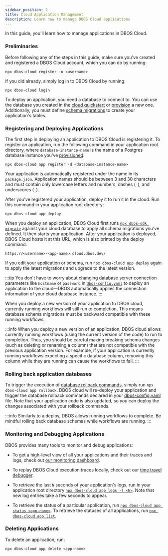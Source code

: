 ```yaml
---
sidebar_position: 2
title: Cloud Application Management
description: Learn how to manage DBOS Cloud applications
---
```


In this guide, you'll learn how to manage applications in DBOS Cloud.

### Preliminaries

Before following any of the steps in this guide, make sure you've created and registered a DBOS Cloud account, which you can do by running:

```
npx dbos-cloud register -u <username>
```

If you did already, simply log in to DBOS Cloud by running:

```
npx dbos-cloud login
```

To deploy an application, you need a database to connect to.
You can use the database you created in the [cloud quickstart](../getting-started/quickstart-cloud.md) or [provision](./database-management.md#provisioning-database-instances) a new one.
Additionally, you must define [schema migrations](./database-management.md#database-schema-management) to create your application's tables.

### Registering and Deploying Applications

The first step in deploying an application to DBOS Cloud is registering it.
To register an application, run the following command in your application root directory, where `database-instance-name` is the name of a Postgres database instance you've [provisioned](./database-management.md#provisioning-database-instances):

```
npx dbos-cloud app register -d <database-instance-name>
```

Your application is automatically registered under the name in its `package.json`.
Application names should be between 3 and 30 characters and must contain only lowercase letters and numbers, dashes (`-`), and underscores (`_`).

After you've registered your application, deploy it to run it in the cloud.
Run this command in your application root directory:

```
npx dbos-cloud app deploy
```

When you deploy an application, DBOS Cloud first runs [`npx dbos-sdk migrate`](../api-reference/cli.md#npx-dbos-sdk-migrate) against your cloud database to apply all schema migrations you've defined.
It then starts your application.
After your application is deployed, DBOS Cloud hosts it at this URL, which is also printed by the deploy command:

```
https://<username>-<app-name>.cloud.dbos.dev/
```

If you edit your application or schema, run `npx dbos-cloud app deploy` again to apply the latest migrations and upgrade to the latest version.

:::tip
You don't have to worry about changing database server connection parameters like `hostname` or `password` in [`dbos-config.yaml`](../api-reference/configuration.md) to deploy an application to the cloud&#8212;DBOS automatically applies the connection information of your cloud database instance.
:::

When you deploy a new version of your application to DBOS cloud, currently running workflows will still run to completion. This means database schema migrations must be backward compatible with these running workflows.

:::info
When you deploy a new version of an application, DBOS cloud allows currently running workflows (using the current version of the code) to run to completion.
Thus, you should be careful making breaking schema changes (such as deleting or renaming a column) that are not compatible with the previous application version. For example, if your application is currently running workflows expecting a specific database column, removing this column while they are running can cause the workflows to fail.
:::

### Rolling back application databases

To trigger the execution of [database rollback commands](./database-management.md#database-schema-management), simply run `npx dbos-cloud app rollback`. DBOS cloud will re-deploy your application and trigger the database rollback commands declared in your [dbos-config.yaml](../api-reference/configuration.md) file. Note that your application code is also updated, so you can deploy the changes associated with your rollback commands.

:::info
Similarly to a deploy, DBOS allows running workflows to complete. Be mindful rolling back database schemas while workflows are running.
:::

### Monitoring and Debugging Applications

DBOS provides many tools to monitor and debug applications:

- To get a high-level view of all your applications and their traces and logs, check out [our monitoring dashboard](./monitoring-dashboard).

- To replay DBOS Cloud execution traces locally, check out our [time travel debugger](./timetravel-debugging).

- To retrieve the last `N` seconds of your application's logs, run in your application root directory [`npx dbos-cloud app logs -l <N>`](../api-reference/cloud-cli.md#npx-dbos-cloud-application-logs). Note that new log entries take a few seconds to appear.

- To retrieve the status of a particular application, run [`npx dbos-cloud app status <app-name>`](../api-reference/cloud-cli.md#npx-dbos-cloud-application-status). To retrieve the statuses of all applications, run [`npx dbos-cloud app list`](../api-reference/cloud-cli.md#npx-dbos-cloud-application-list).

### Deleting Applications

To delete an application, run:

```
npx dbos-cloud app delete <app-name>
```
